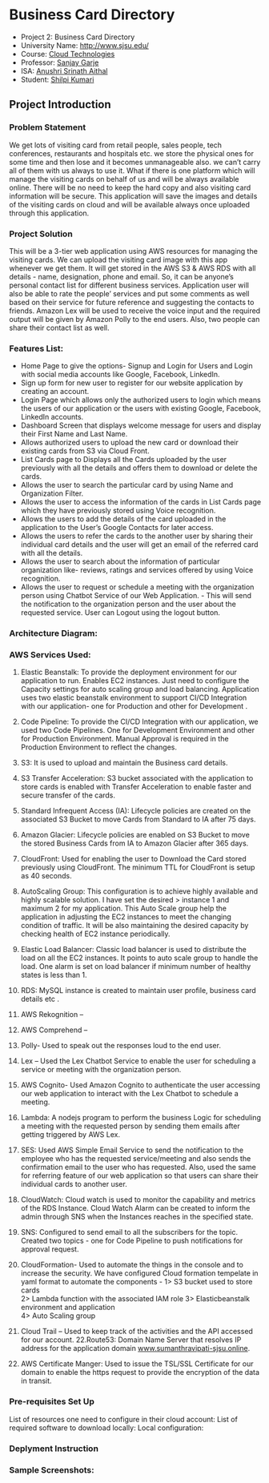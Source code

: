 # Business Card Directory

- Project 2: Business Card Directory<br>
- University Name: http://www.sjsu.edu/<br>
- Course: [Cloud Technologies](http://info.sjsu.edu/web-dbgen/catalog/courses/CMPE281.html)<br>
- Professor: [Sanjay Garje](https://www.linkedin.com/in/sanjaygarje/)<br>
- ISA: [Anushri Srinath Aithal](https://www.linkedin.com/in/anushri-aithal/)<br>
- Student: [Shilpi Kumari](www.linkedin.com/in/shilpi-kumari-58764a64)

## Project Introduction<br>

### Problem Statement
We get lots of visiting card from retail people, sales people, tech conferences, restaurants and hospitals etc. we store the physical ones for some time and then lose and it becomes unmanageable also. we can’t carry all of them with us always to use it. What if there is one platform which will manage the visiting cards on behalf of us and will be always available online. There will be no need to keep the hard copy and also visiting card information will be secure. This application will save the images and details of the visiting cards on cloud and will be available always once uploaded through this application.

### Project Solution
This will be a 3-tier web application using AWS resources for managing the visiting cards. We can upload the visiting card image with this app whenever we get them. It will get stored in the AWS S3 & AWS RDS with all details - name, designation, phone and email. So, it can be anyone’s personal contact list for different business services. Application user will also be able to rate the people’ services and put some comments as well based on their service for future reference and suggesting the contacts to friends. Amazon Lex will be used to receive the voice input and the required output will be given by Amazon Polly to the end users. Also, two people can share their contact list as well.

### Features List:
- Home Page to give the options- Signup and Login for Users and Login with social media accounts like Google, Facebook, LinkedIn.
- Sign up form for new user to register for our website application by creating an account.
- Login Page which allows only the authorized users to login which means the users of our application or the users with existing Google, Facebook, LinkedIn accounts.
- Dashboard Screen that displays welcome message for users and display their First Name and Last Name.
- Allows authorized users to upload the new card or download their existing cards from S3 via Cloud Front.
- List Cards page to Displays all the Cards uploaded by the user previously with all the details and offers them to download or delete the cards.
- Allows the user to search the particular card by using Name and Organization Filter.
- Allows the user to access the information of the cards in List Cards page which they have previously stored using Voice recognition.
- Allows the users to add the details of the card uploaded in the application to the User’s Google Contacts for later access.
- Allows the users to refer the cards to the another user by sharing their individual card details and the user will get an email of the referred card with all the details.
- Allows the user to search about the information of particular organization like- reviews, ratings and services offered by using Voice recognition. 
- Allows the user to request or schedule a meeting with the organization person using Chatbot Service of our Web Application. - This will send the notification to the organization person and the user about the requested service.
User can Logout using the logout button.

### Architecture Diagram:
### AWS Services Used:
1. Elastic Beanstalk: To provide the deployment environment for our application to run. Enables EC2 instances. Just need to configure the Capacity settings for auto scaling group and load balancing. Application uses two elastic beanstalk environment to support CI/CD Integration with our application- one for Production and other for Development .
2. Code Pipeline: To provide the CI/CD Integration with our application, we used two Code Pipelines. One for Development Environment and other for Production Environment. Manual Approval is required in the Production Environment to reflect the changes.
3. S3: It is used to upload and maintain the Business card details. 
4. S3 Transfer Acceleration: S3 bucket associated with the application to store cards is enabled with Transfer Acceleration to enable faster and secure transfer of the cards.
5. Standard Infrequent Access (IA): Lifecycle policies are created on the associated S3 Bucket to move Cards from Standard to IA after 75 days.
6. Amazon Glacier: Lifecycle policies are enabled on S3 Bucket to move the stored Business Cards from IA to Amazon Glacier after 365 days.
7. CloudFront: Used for enabling the user to Download the Card stored previously using  CloudFront. The minimum TTL for CloudFront is setup as 40 seconds.
8. AutoScaling Group: This configuration is to achieve highly available and highly scalable solution. I have set the desired > instance 1 and maximum 2 for my application. This Auto Scale group help the application in adjusting the EC2 instances to meet the changing condition of traffic. It will be also maintaining the desired capacity by checking health of EC2 instance periodically.
9. Elastic Load Balancer: Classic load balancer is used to distribute the load on all the EC2 instances. It points to auto scale group to handle the load. One alarm is set on load balancer if minimum number of healthy states is less than 1.<br>
10. RDS: MySQL instance is created to maintain user profile, business card details etc .<br>
11. AWS Rekognition –
12. AWS Comprehend –
13. Polly- Used to speak out the responses loud to the end user.
14. Lex – Used the Lex Chatbot Service to enable the user for scheduling a service or meeting with the organization person.
15. AWS Cognito-  Used Amazon Cognito to authenticate the user accessing our web application to interact with the Lex Chatbot to schedule a meeting.
16. Lambda: A nodejs program to perform the business Logic for scheduling a meeting with the requested person by sending them emails after getting triggered by AWS Lex.
17. SES: Used AWS Simple Email Service to send the notification to the employee who has the requested service/meeting and also sends the confirmation email to the user who has requested. Also, used the same for referring feature of our web application so that users can share their individual cards to another user.
18. CloudWatch: Cloud watch is used to monitor the capability and metrics of the RDS Instance. Cloud Watch Alarm can be created to inform the admin through SNS when the Instances reaches in the specified state.
19. SNS: Configured to send email to all the subscribers for the topic. Created two topics - one for Code Pipeline to push notifications for approval request.
20. CloudFormation- Used to automate the things in the console and to increase the security. We have configured Cloud formation tempelate in yaml format to automate the components -
1> S3 bucket used to store cards                          
2> Lambda function with the associated IAM role
3> Elasticbeanstalk environment and application                            
4> Auto Scaling group

21. Cloud Trail –  Used to keep track of the activities and the API accessed for our account.
22.Route53: Domain Name Server that resolves IP address for the application domain www.sumanthravipati-sjsu.online.
23. AWS Certificate Manger: Used to issue the TSL/SSL Certificate for our domain to enable the https request to provide the encryption of the data in transit.

### Pre-requisites Set Up<br>
List of resources one need to configure in their cloud account:
List of required software to download locally:
Local configuration:
### Deplyment Instruction
### Sample Screenshots:
